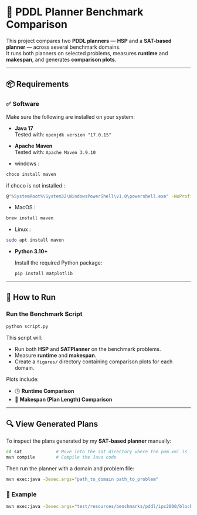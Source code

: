 # 🧠 PDDL Planner Benchmark Comparison

This project compares two **PDDL planners** — **HSP** and a **SAT-based planner** — across several benchmark domains.  
It runs both planners on selected problems, measures **runtime** and **makespan**, and generates **comparison plots**.

---

## 📦 Requirements

### ✅ Software

Make sure the following are installed on your system:

- **Java 17**  
  Tested with: `openjdk version "17.0.15"`  

- **Apache Maven**  
  Tested with: `Apache Maven 3.9.10`  

- windows :
```bash
choco install maven
```
if choco is not installed :
```bash
@"%SystemRoot%\System32\WindowsPowerShell\v1.0\powershell.exe" -NoProfile -InputFormat None -ExecutionPolicy Bypass -Command "Set-ExecutionPolicy Bypass -Scope Process -Force; [System.Net.ServicePointManager]::SecurityProtocol = [System.Net.ServicePointManager]::SecurityProtocol -bor 3072; iex ((New-Object System.Net.WebClient).DownloadString('https://community.chocolatey.org/install.ps1'))" && SET "PATH=%PATH%;%ALLUSERSPROFILE%\chocolatey\bin"
```
- MacOS : 
```bash
brew install maven
```
- Linux : 
```bash
sudo apt install maven
```

- **Python 3.10+**  

  Install the required Python package: 

  ```bash
  pip install matplotlib
  ```

---

## 🚀 How to Run

### Run the Benchmark Script

```bash
python script.py
```

This script will:
- Run both **HSP** and **SATPlanner** on the benchmark problems.
- Measure **runtime** and **makespan**.
- Create a `figures/` directory containing comparison plots for each domain.

Plots include:
- 🕒 **Runtime Comparison**
- 📏 **Makespan (Plan Length) Comparison**

---

## 🔍 View Generated Plans

To inspect the plans generated by my **SAT-based planner** manually:

```bash
cd sat             # Move into the sat directory where the pom.xml is located
mvn compile        # Compile the Java code
```

Then run the planner with a domain and problem file:

```bash
mvn exec:java -Dexec.args="path_to_domain path_to_problem"
```

### 🔧 Example

```bash
mvn exec:java -Dexec.args="test/resources/benchmarks/pddl/ipc2000/blocks/strips-typed/domain.pddl test/resources/benchmarks/pddl/ipc2000/blocks/strips-typed/p001.pddl"
```



